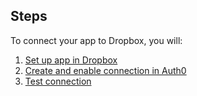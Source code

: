 ## Steps
To connect your app to Dropbox, you will:
1. [Set up app in Dropbox](#set-up-app-in-dropbox)
2. [Create and enable connection in Auth0](#create-and-enable-connection-in-auth0)
3. [Test connection](#test-connection)
